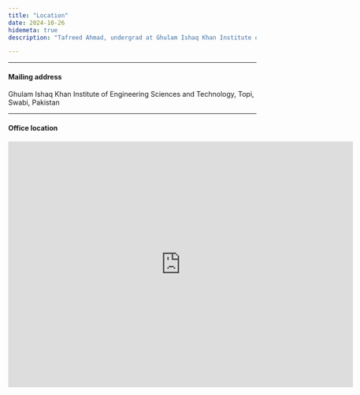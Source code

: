 ```yaml
---
title: "Location"
date: 2024-10-26
hidemeta: true
description: "Tafreed Ahmad, undergrad at Ghulam Ishaq Khan Institute of Engineering Sciences and Technology."

---
```


---

#### Mailing address

Ghulam Ishaq Khan Institute of Engineering Sciences and Technology, Topi, Swabi, Pakistan


---

#### Office location

<iframe src="https://www.google.com/maps/embed?pb=!1m18!1m12!1m3!1d8572.951852194002!2d72.474512815367!3d34.39094359148868!2m3!1f0!2f0!3f0!3m2!1i1024!2i768!4f13.1!3m3!1m2!1s0x38dc19eb58994263%3A0x2f8d8a5be0e4d5d5!2sGhulam%20Ishaq%20Khan%20Institute%20of%20Engineering%20Sciences%20and%20Technology!5e0!3m2!1sen!2sus!4v1714871932562!5m2!1sen!2sus" 
width="700" height="500" style="border:0;" allowfullscreen="" loading="lazy"></iframe>



